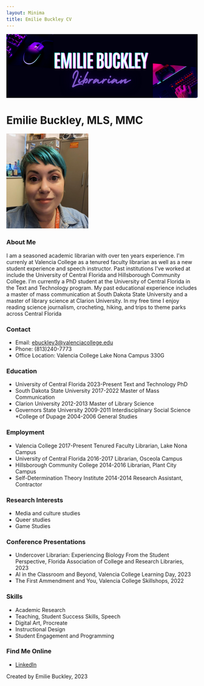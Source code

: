 ```yaml
---
layout: Minima
title: Emilie Buckley CV
---
```

![Featured Image](assets/websiteheader.png)
# Emilie Buckley, MLS, MMC

![Featured Image](assets/profile.png)

### About Me
I am a seasoned academic librarian with over ten years experience. I'm currenly at Valencia College as a tenured faculty librarian as well as a new student experience and speech instructor. Past institutions I've worked at include the University of Central Florida and Hillsborough Community College. I'm currently a PhD student at the University of Central Florida in the Text and Technology program. My past educational experience includes a master of mass communication at South Dakota State University and a master of library science at Clarion University. In my free time I enjoy reading science journalism, crocheting, hiking, and trips to theme parks across Central Florida

### Contact
* Email: ebuckley3@valenciacollege.edu
* Phone: (813)240-7773
* Office Location: Valencia College Lake Nona Campus 330G

### Education
* University of Central Florida  2023-Present
  Text and Technology PhD
* South Dakota State University  2017-2022
  Master of Mass Communication
* Clarion University  2012-2013
  Master of Library Science
* Governors State University  2009-2011
  Interdisciplinary Social Science
*College of Dupage 2004-2006
  General Studies

### Employment
* Valencia College  2017-Present
  Tenured Faculty Librarian, Lake Nona Campus
* University of Central Florida  2016-2017
  Librarian, Osceola Campus
* Hillsborough Community College  2014-2016
  Librarian, Plant City Campus
* Self-Determination Theory Institute  2014-2014
  Research Assistant, Contractor

### Research Interests
* Media and culture studies
* Queer studies
* Game Studies

### Conference Presentations
* Undercover Librarian: Experiencing Biology From the Student Perspective, Florida Association of College and Research Libraries, 2023
* AI in the Classroom and Beyond, Valencia College Learning Day, 2023
* The First Ammendment and You, Valencia College Skillshops, 2022

### Skills
* Academic Research
* Teaching, Student Success Skills, Speech
* Digital Art, Procreate
* Instructional Design
* Student Engagement and Programming

### Find Me Online
* [LinkedIn](https://www.linkedin.com/in/emiliebuckley/)










Created by Emilie Buckley, 2023
